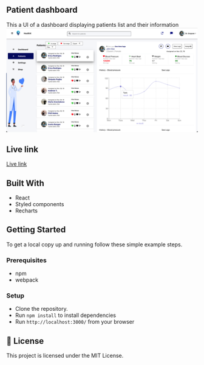 ## Patient dashboard

This a UI of a dashboard displaying patients list and their information
![](./src/assets/patients.png)
## Live link
[Live link](https://dashboard-b9s0exaw3-phylischumba.vercel.app/patients)
## Built With

- React
- Styled components
- Recharts

## Getting Started

To get a local copy up and running follow these simple example steps.

### Prerequisites

- npm
- webpack

### Setup

- Clone the repository.
- Run `npm install` to install dependencies
- Run `http://localhost:3000/` from your browser


## 📝 License

This project is licensed under the MIT License.
